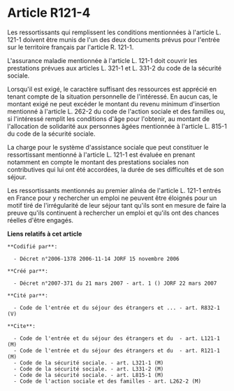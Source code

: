 # Article R121-4

Les ressortissants qui remplissent les conditions mentionnées à l'article L. 121-1 doivent être munis de l'un des deux
documents prévus pour l'entrée sur le territoire français par l'article R. 121-1.

L'assurance maladie mentionnée à l'article L. 121-1 doit couvrir les prestations prévues aux articles L. 321-1 et L. 331-2 du
code de la sécurité sociale.

Lorsqu'il est exigé, le caractère suffisant des ressources est apprécié en tenant compte de la situation personnelle de
l'intéressé. En aucun cas, le montant exigé ne peut excéder le montant du revenu minimum d'insertion mentionné à l'article L.
262-2 du code de l'action sociale et des familles ou, si l'intéressé remplit les conditions d'âge pour l'obtenir, au montant
de l'allocation de solidarité aux personnes âgées mentionnée à l'article L. 815-1 du code de la sécurité sociale.

La charge pour le système d'assistance sociale que peut constituer le ressortissant mentionné à l'article L. 121-1 est
évaluée en prenant notamment en compte le montant des prestations sociales non contributives qui lui ont été accordées, la
durée de ses difficultés et de son séjour.

Les ressortissants mentionnés au premier alinéa de l'article L. 121-1 entrés en France pour y rechercher un emploi ne peuvent
être éloignés pour un motif tiré de l'irrégularité de leur séjour tant qu'ils sont en mesure de faire la preuve qu'ils
continuent à rechercher un emploi et qu'ils ont des chances réelles d'être engagés.

**Liens relatifs à cet article**

	**Codifié par**:

	  - Décret n°2006-1378 2006-11-14 JORF 15 novembre 2006

	**Créé par**:

	  - Décret n°2007-371 du 21 mars 2007 - art. 1 () JORF 22 mars 2007

	**Cité par**:

	  - Code de l'entrée et du séjour des étrangers et ... - art. R832-1 (V)

	**Cite**:

	  - Code de l'entrée et du séjour des étrangers et du  - art. L121-1 (M)
	  - Code de l'entrée et du séjour des étrangers et du  - art. R121-1 (M)
	  - Code de la sécurité sociale. - art. L321-1 (M)
	  - Code de la sécurité sociale. - art. L331-2 (M)
	  - Code de la sécurité sociale. - art. L815-1 (M)
	  - Code de l'action sociale et des familles - art. L262-2 (M)
